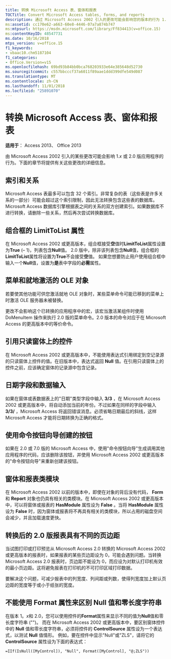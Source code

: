 ```yaml
---
title: 转换 Microsoft Access 表、窗体和报表
TOCTitle: Convert Microsoft Access tables, forms, and reports
description: 通过 Microsoft Access 2002 引入的更改可能会影响您的版本的行为 1.x 或 2.0 应用程序。
ms:assetid: cc170e62-a663-60e8-4446-07a7a874b747
ms:mtpsurl: https://msdn.microsoft.com/library/Ff834413(v=office.15)
ms:contentKeyID: 48547731
ms.date: 10/16/2018
mtps_version: v=office.15
f1_keywords:
- vbaac10.chm5187104
f1_categories:
- Office.Version=v15
ms.openlocfilehash: 69bd93b84bb0bca768203933e64e385648d52730
ms.sourcegitcommit: c557bbcccf37a6011f89aae1ddd399dfe549d087
ms.translationtype: MT
ms.contentlocale: zh-CN
ms.lasthandoff: 11/01/2018
ms.locfileid: "25891070"
---
```

# <a name="convert-microsoft-access-tables-forms-and-reports"></a>转换 Microsoft Access 表、窗体和报表

**适用于**： Access 2013、 Office 2013

由 Microsoft Access 2002 引入的某些更改可能会影响 1.*x* 或 2.0 版应用程序的行为。下面的章节将提供有关这些更改的详细信息。

## <a name="indexes-and-relationships"></a>索引和关系

Microsoft Access 表最多可以包含 32 个索引。非常复杂的表（这些表是许多关系的一部分）可能会超过这个索引限制，因此无法转换包含这些表的数据库。Microsoft Access 数据库引擎根据表之间的关系的双方创建索引。如果数据库不进行转换，请删除一些关系，然后再次尝试转换数据库。

## <a name="the-limittolist-property-of-combo-boxes"></a>组合框的 LimitToList 属性

在 Microsoft Access 2002 或更高版本，组合框接受**空**值时**LimitToList**属性设置为**True** (– 1)，列表包含**Null**值。 2.0 版中，除非该列表包含**Null**值，组合框的**LimitToList**属性将设置为**True**不会接受**空**值。 如果您想要防止用户使用组合框中输入一个**Null**值，设置为**是**表中字段的**必需**属性。

## <a name="menus-and-in-place-activation-of-ole-objects"></a>菜单和就地激活的 OLE 对象

若要使其他功能可供您激活就地 OLE 对象时，某些菜单命令可能已移到的菜单上时激活 OLE 服务器未被替换。

更改不会影响这个已转换的应用程序中的宏，该宏当激活某组件时使用 DoMenuItem 操作来执行 2.0 版的菜单命令。2.0 版本的命令对应于在 Microsoft Access 的更高版本中的等价命令。

## <a name="referencing-a-control-on-a-read-only-form"></a>引用只读窗体上的控件

在 Microsoft Access 2002 或更高版本中，不能使用表达式引用绑定到空记录源的只读窗体上控件的值。在旧版本中，表达式返回 **Null** 值。在引用只读窗体上的控件之前，应该确定窗体的记录源中包含记录。

## <a name="date-fields-and-data-entry"></a>日期字段和数据输入

如果在窗体或表数据表上的"日期"类型字段中输入 **3/3** ，在 Microsoft Access 2002 或更高版本中，将自动添加当前的年份。不过如果在同样的字段中输入 **3/3/** ，Microsoft Access 将返回错误消息。必须省略日期最后的斜线，这样 Microsoft Access 才能将日期转换为正确的格式。

## <a name="buttons-created-with-the-command-button-wizard"></a>使用命令按钮向导创建的按钮

如果在 2.0 或 7.0 版的 Microsoft Access 中，使用"命令按钮向导"生成调用其他应用程序的代码，应该删除该按钮，并使用 Microsoft Access 2002 或更高版本的"命令按钮向导"来重新创建该按钮。

## <a name="form-and-report-class-modules"></a>窗体和报表类模块

在 Microsoft Access 2002 以前的版本中，即使在对象的背后没有代码， **Form** 和 **Report** 对象也仍具有相关的类模块。在 Microsoft Access 2002 或更高版本中，可以将窗体或报表的 **HasModule** 属性设为 **False** 。当将 **HasModule** 属性设为 **False** 时，因为窗体或报表将不再具有相关的类模块，所以占用的磁盘空间会减少，并且加载速度更快。

## <a name="converted-version-20-report-has-different-margins"></a>转换后的 2.0 版报表具有不同的页边距

当试图打印或打印预览从 Microsoft Access 2.0 转换的 Microsoft Access 2002 或更高版本的报表时，如果报表的某些页边距设为 0，可能会遇到问题。当转换 Microsoft Access 2.0 报表时，页边距不能设为 0，而应设为对默认打印机有效的最小页边距。这将避免报表在打印机的不可打印区域打印数据。

要解决这个问题，可减少报表中的列宽度、列间距或列数，使得列宽度加上默认页边距的宽度等于或小于纸张的宽度。

## <a name="cant-use-the-format-property-to-distinguish-null-values-and-zero-length-strings"></a>不能使用 Format 属性来区别 Null 值和零长度字符串

在版本 1。*x*和 2.0，您可以使用控件的**Format**属性来显示不同的值为**Null**值和零长度字符串 ("")。 而在 Microsoft Access 2002 或更高版本中，要区别窗体控件中的 **Null** 值和零长度字符串，必须将控件的 **ControlSource** 属性设为一个表达式，以测试 **Null** 值情形。 例如，要在控件中显示"Null"或"ZLS"，请将它的 **ControlSource** 属性设为下面的表达式：

`=IIf(IsNull([MyControl]), "Null", Format([MyControl], "@;ZLS"))`

